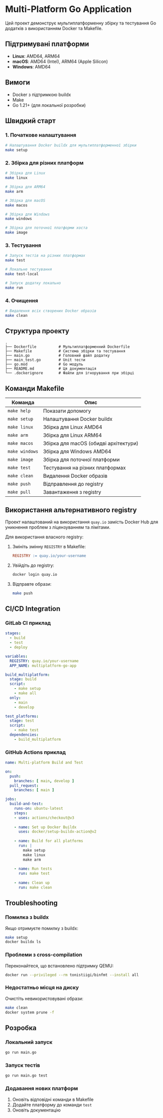 # Multi-Platform Go Application

Цей проект демонструє мультиплатформенну збірку та тестування Go додатків з використанням Docker та Makefile.

## Підтримувані платформи

- **Linux**: AMD64, ARM64
- **macOS**: AMD64 (Intel), ARM64 (Apple Silicon)
- **Windows**: AMD64

## Вимоги

- Docker з підтримкою buildx
- Make
- Go 1.21+ (для локальної розробки)

## Швидкий старт

### 1. Початкове налаштування

```bash
# Налаштування Docker buildx для мультиплатформенної збірки
make setup
```

### 2. Збірка для різних платформ

```bash
# Збірка для Linux
make linux

# Збірка для ARM64
make arm

# Збірка для macOS
make macos

# Збірка для Windows
make windows

# Збірка для поточної платформи хоста
make image
```

### 3. Тестування

```bash
# Запуск тестів на різних платформах
make test

# Локальне тестування
make test-local

# Запуск додатку локально
make run
```

### 4. Очищення

```bash
# Видалення всіх створених Docker образів
make clean
```

## Структура проекту

```
.
├── Dockerfile          # Мультиплатформенний Dockerfile
├── Makefile            # Система збірки та тестування
├── main.go             # Головний файл додатку
├── main_test.go        # Unit тести
├── go.mod              # Go модуль
├── README.md           # Ця документація
└── .dockerignore       # Файли для ігнорування при збірці
```

## Команди Makefile

| Команда | Опис |
|---------|------|
| `make help` | Показати допомогу |
| `make setup` | Налаштування Docker buildx |
| `make linux` | Збірка для Linux AMD64 |
| `make arm` | Збірка для Linux ARM64 |
| `make macos` | Збірка для macOS (обидві архітектури) |
| `make windows` | Збірка для Windows AMD64 |
| `make image` | Збірка для поточної платформи |
| `make test` | Тестування на різних платформах |
| `make clean` | Видалення Docker образів |
| `make push` | Відправлення до registry |
| `make pull` | Завантаження з registry |

## Використання альтернативного registry

Проект налаштований на використання `quay.io` замість Docker Hub для уникнення проблем з ліцензуванням та лімітами.

Для використання власного registry:

1. Змініть змінну `REGISTRY` в Makefile:
   ```makefile
   REGISTRY := quay.io/your-username
   ```

2. Увійдіть до registry:
   ```bash
   docker login quay.io
   ```

3. Відправте образи:
   ```bash
   make push
   ```

## CI/CD Integration

### GitLab CI приклад

```yaml
stages:
  - build
  - test
  - deploy

variables:
  REGISTRY: quay.io/your-username
  APP_NAME: multiplatform-go-app

build_multiplatform:
  stage: build
  script:
    - make setup
    - make all
  only:
    - main
    - develop

test_platforms:
  stage: test
  script:
    - make test
  dependencies:
    - build_multiplatform
```

### GitHub Actions приклад

```yaml
name: Multi-platform Build and Test

on:
  push:
    branches: [ main, develop ]
  pull_request:
    branches: [ main ]

jobs:
  build-and-test:
    runs-on: ubuntu-latest
    steps:
    - uses: actions/checkout@v3
    
    - name: Set up Docker Buildx
      uses: docker/setup-buildx-action@v2
    
    - name: Build for all platforms
      run: |
        make setup
        make linux
        make arm
        
    - name: Run tests
      run: make test
    
    - name: Clean up
      run: make clean
```

## Troubleshooting

### Помилка з buildx

Якщо отримуєте помилку з buildx:
```bash
make setup
docker buildx ls
```

### Проблеми з cross-compilation

Переконайтеся, що встановлено підтримку QEMU:
```bash
docker run --privileged --rm tonistiigi/binfmt --install all
```

### Недостатньо місця на диску

Очистіть невикористовувані образи:
```bash
make clean
docker system prune -f
```

## Розробка

### Локальний запуск

```bash
go run main.go
```

### Запуск тестів

```bash
go run main.go test
```

### Додавання нових платформ

1. Оновіть відповідні команди в Makefile
2. Додайте платформу до команди `test`
3. Оновіть документацію

